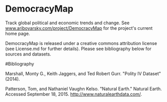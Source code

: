 # DemocracyMap
Track global political and economic trends and change. See www.ariboyarsky.com/project/DemocracyMap for the project's current home page.


DemocracyMap is released under a creative commons attribution license (see License.md for further details). Please see bibliography below for sources and datasets.

#Bibliography

Marshall, Monty G., Keith Jaggers, and Ted Robert Gurr. "Polity IV Dataset" (2014).

Patterson, Tom, and Nathaniel Vaughn Kelso. "Natural Earth." Natural Earth. Accessed September 18, 2015. http://www.naturalearthdata.com/.

